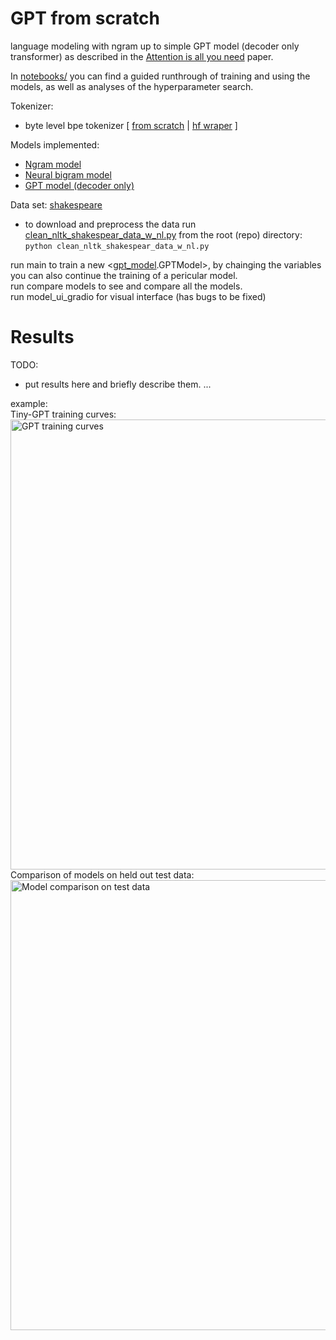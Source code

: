# GPT from scratch
language modeling with ngram up to simple GPT model (decoder only transformer) as described in the [Attention is all you need](https://arxiv.org/abs/1706.03762) paper. <br>

In [notebooks/](./notebooks/) you can find a guided runthrough of training and using the models, as well as analyses of the hyperparameter search. <br>

Tokenizer: <br>
- byte level bpe tokenizer [ [from scratch](./pe_tokenizer.py) | [hf wraper](./bpe_hf.py) ] <br>
  
Models implemented:
- [Ngram model](./ngram_engine) <br>
- [Neural bigram model](./neural_bigram.py) <br>
- [GPT model (decoder only)](./GPT_mj.py) <br>

Data set: [shakespeare](./data/) <br>
- to download and preprocess the data run [clean_nltk_shakespear_data_w_nl.py](./data/clean_nltk_shakespear_data_w_nl.py) from the root (repo) directory: <br> 
  ```python clean_nltk_shakespear_data_w_nl.py``` <br>


run main to train a new <[gpt_model](./gpt_model.py).GPTModel>, by chainging the variables you can also continue the training of a pericular model. <br>
run compare models to see and compare all the models. <br>
run model_ui_gradio for visual interface (has bugs to be fixed) <br>


# Results

TODO:
 - put results here and briefly describe them. 
... 

example: <br>
Tiny-GPT training curves: <br>
<img src="./results/GPT/GPT_training_plot.png" alt="GPT training curves" width="720"> <br>
Comparison of models on held out test data: <br>
<img src="./results/model_comparison_test_results_ppl.png" alt="Model comparison on test data" width="720"> <br>